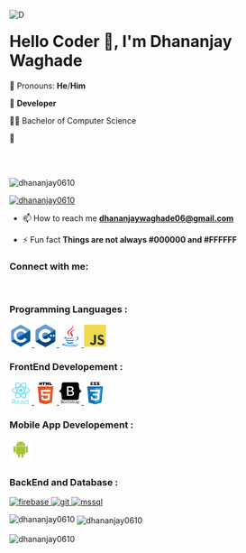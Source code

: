 <br />
<img src="https://i.imgur.com/68mbMBg.gif" align="left" width="290" alt="D"/>

# Hello Coder 👋, I'm Dhananjay Waghade

💪 Pronouns: **He**/**Him**
<!-- 
 Judging people since **2000** -->
 

 
💼   **Developer**

🧑‍🎓 Bachelor of Computer Science

🤹 

<br />
<br />

  
  

<!--   <p>
<h1 align="center">

  👋 Hey there ..   Dhananjay here.</h1>
<h3 align="center">I am a Developer</h3>
</p> -->
 
<p align="left"> <img src="https://komarev.com/ghpvc/?username=dhananjay0610&label=Profile%20views&color=0e75b6&style=flat" alt="dhananjay0610" /> </p>

<p align="left"> <a href="https://github.com/ryo-ma/github-profile-trophy"><img src="https://github-profile-trophy.vercel.app/?username=dhananjay0610" alt="dhananjay0610" /></a> </p>

- 📫 How to reach me **dhananjaywaghade06@gmail.com**

- ⚡ Fun fact **Things are not always #000000 and #FFFFFF**

<h3 align="left">Connect with me:</h3>
<br>
<!-- <p align="left">
<a href="https://auth.geeksforgeeks.org/user/its_dhananjay" target="blank">
  <img align="center" src="https://raw.githubusercontent.com/rahuldkjain/github-profile-readme-generator/neutral-icons/src/images/icons/Social/geeks-for-geeks.svg" alt="its_dhananjay" height="30" width="40" />
  </a>
</p> -->

<h3 align="left">Programming Languages :</h3>
<p align="left">
  
   <a href="https://www.cprogramming.com/" target="_blank">
    <img src="https://raw.githubusercontent.com/devicons/devicon/master/icons/c/c-original.svg" alt="c" width="40" height="40"/> </a>
  
   <a href="https://www.w3schools.com/cpp/" target="_blank">
  <img src="https://raw.githubusercontent.com/devicons/devicon/master/icons/cplusplus/cplusplus-original.svg" alt="cplusplus" width="40" height="40"/> </a>
 
<a href="https://www.java.com" target="_blank">
  <img src="https://raw.githubusercontent.com/devicons/devicon/master/icons/java/java-original.svg" alt="java" width="40" height="40"/> </a>
  
  <a href="https://developer.mozilla.org/en-US/docs/Web/JavaScript" target="_blank">
    <img src="https://raw.githubusercontent.com/devicons/devicon/master/icons/javascript/javascript-original.svg" alt="javascript" width="40" height="40"/> </a>
  
  </p>
  
  <h3 align="left">FrontEnd Developement :</h3>
<p align="left">
    <a href="https://reactjs.org/" target="_blank"> 
  <img src="https://raw.githubusercontent.com/devicons/devicon/master/icons/react/react-original-wordmark.svg" alt="react" width="40" height="40"/> </a>
  <a href="https://www.w3.org/html/" target="_blank">
    <img src="https://raw.githubusercontent.com/devicons/devicon/master/icons/html5/html5-original-wordmark.svg" alt="html5" width="40" height="40"/> </a>
 <a href="https://getbootstrap.com" target="_blank"> 
    <img src="https://raw.githubusercontent.com/devicons/devicon/master/icons/bootstrap/bootstrap-plain-wordmark.svg" alt="bootstrap" width="40" height="40"/> </a>
 <a href="https://www.w3schools.com/css/" target="_blank"> 
    <img src="https://raw.githubusercontent.com/devicons/devicon/master/icons/css3/css3-original-wordmark.svg" alt="css3" width="40" height="40"/> </a>
 
  
   </p>
  
  <h3 align="left">Mobile App  Developement :</h3>
<p align="left">
   <a href="https://developer.android.com" target="_blank">
    <img src="https://raw.githubusercontent.com/devicons/devicon/master/icons/android/android-original-wordmark.svg" alt="android" width="40" height="40"/> 
  </a> 
  
  </p>
    <h3 align="left"> BackEnd and Database : </h3>
<p align="left">
  
 
  <a href="https://firebase.google.com/" target="_blank"> 
  <img src="https://www.vectorlogo.zone/logos/firebase/firebase-icon.svg" alt="firebase" width="40" height="40"/> </a> 
  <a href="https://git-scm.com/" target="_blank"> 
    <img src="https://www.vectorlogo.zone/logos/git-scm/git-scm-icon.svg" alt="git" width="40" height="40"/> </a>
<a href="https://www.microsoft.com/en-us/sql-server" target="_blank">
    <img src="https://cdn.worldvectorlogo.com/logos/microsoft-sql-server.svg" alt="mssql" width="40" height="40"/> </a> 

</p>

<p><img align="left" src="https://github-readme-stats.vercel.app/api/top-langs?username=dhananjay0610&show_icons=true&locale=en&layout=compact" alt="dhananjay0610" /></p>

<p>&nbsp;<img align="center" src="https://github-readme-stats.vercel.app/api?username=dhananjay0610&show_icons=true&locale=en" alt="dhananjay0610" /></p>

<p><img align="center" src="https://github-readme-streak-stats.herokuapp.com/?user=dhananjay0610&" alt="dhananjay0610" /></p>
